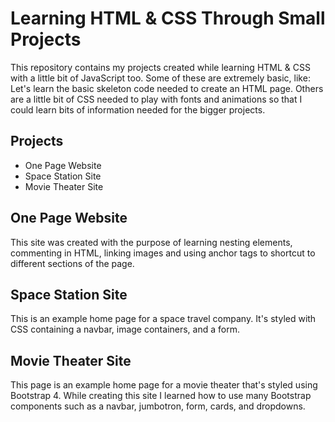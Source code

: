 # Learning HTML & CSS Through Small Projects
 This repository contains my projects created while learning HTML & CSS with a little bit of JavaScript too.  Some of these are extremely basic, like: Let's learn the basic skeleton code needed to create an HTML page.  Others are a little bit of CSS needed to play with fonts and animations so that I could learn bits of information needed for the bigger projects.
 
 ## Projects
 * One Page Website
 * Space Station Site
 * Movie Theater Site
 
 ## One Page Website
 This site was created with the purpose of learning nesting elements, commenting in HTML, linking images and using anchor tags to shortcut to different sections of the page.
 
 ## Space Station Site
 This is an example home page for a space travel company.  It's styled with CSS containing a navbar, image containers, and a form.
 
 ## Movie Theater Site
 This page is an example home page for a movie theater that's styled using Bootstrap 4.  While creating this site I learned how to use many Bootstrap components such as a navbar, jumbotron, form, cards, and dropdowns.
